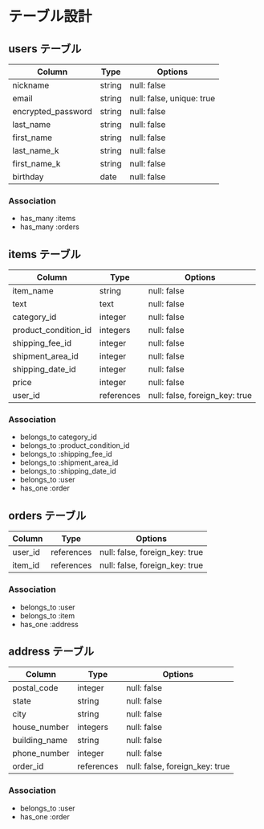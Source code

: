 # テーブル設計

## users テーブル

| Column             | Type   | Options                   |
| ------------------ | ------ | ------------------------- |
| nickname           | string | null: false               |
| email              | string | null: false, unique: true |
| encrypted_password | string | null: false               |
| last_name          | string | null: false               |
| first_name         | string | null: false               |
| last_name_k        | string | null: false               |
| first_name_k       | string | null: false               |
| birthday           | date   | null: false               |

### Association

- has_many :items
- has_many :orders

## items テーブル

| Column                | Type       | Options                            |
| --------------------- | ---------- | ---------------------------------- |
| item_name             | string     | null: false                        |
| text                  | text       | null: false                        |
| category_id           | integer    | null: false                        |
| product_condition_id  | integers   | null: false                        |
| shipping_fee_id       | integer    | null: false                        |
| shipment_area_id      | integer    | null: false                        |
| shipping_date_id      | integer    | null: false                        |
| price                 | integer    | null: false                        |
| user_id               | references | null: false, foreign_key: true     |


### Association

- belongs_to category_id
- belongs_to :product_condition_id
- belongs_to :shipping_fee_id
- belongs_to :shipment_area_id
- belongs_to :shipping_date_id
- belongs_to :user
- has_one :order

## orders テーブル

| Column     | Type       | Options                        |
| ---------- | ---------- | ------------------------------ |
| user_id    | references | null: false, foreign_key: true |
| item_id    | references | null: false, foreign_key: true |

### Association

- belongs_to :user
- belongs_to :item
- has_one :address

## address テーブル

| Column        | Type       | Options                        |
| ------        | ---------- | ------------------------------ |
| postal_code   | integer    | null: false                    |
| state         | string     | null: false                    |
| city          | string     | null: false                    |
| house_number  | integers   | null: false                    |
| building_name | string     | null: false                    |
| phone_number  | integer    | null: false                    |
| order_id      | references | null: false, foreign_key: true |


### Association

- belongs_to :user
- has_one :order